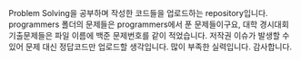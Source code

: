 Problem Solving을 공부하며 작성한 코드들을 업로드하는 repository입니다.
programmers 폴더의 문제들은 programmers에서 푼 문제들이구요, 
대학 경시대회 기출문제들은 파일 이름에 백준 문제번호를 같이 적었습니다.
저작권 이슈가 발생할 수 있어 문제 대신 정답코드만 업로드할 생각입니다.
많이 부족한 실력입니다. 감사합니다. 
